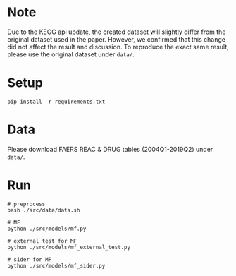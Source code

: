 # Note
Due to the KEGG api update, the created dataset will slightly differ from the original dataset used in the paper. However, we confirmed that this change did not affect the result and discussion. To reproduce the exact same result, please use the original dataset under `data/`.

# Setup
```
pip install -r requirements.txt
```

# Data
Please download FAERS REAC & DRUG tables (2004Q1-2019Q2) under `data/`.

# Run
```
# preprocess
bash ./src/data/data.sh

# MF
python ./src/models/mf.py

# external test for MF
python ./src/models/mf_external_test.py

# sider for MF
python ./src/models/mf_sider.py
```
